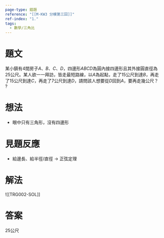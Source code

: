 ```yaml
---
page-type: 錯題
reference: "[[M-KW3 分模第三回]]"
ref-index: "1."
tags:
  - 數學/三角比
---
```

# 題文
某小鎮有4間房子$A$、$B$、$C$、$D$，四邊形$ABCD$為圓內接四邊形且其外接圓直徑為25公尺。某人欲一一拜訪，皆走最短路線，以$A$為起點，走了15公尺到達$B$，再走了15公尺到達$C$，再走了7公尺到達$D$，請問該人想要從$D$回到$A$，要再走幾公尺？
?
# 想法
- 眼中只有三角形，沒有四邊形
# 見題反應
- 給邊長、給半徑/直徑 -> 正弦定理
# 解法
![[TRG002-SOL]]
# 答案
25公尺